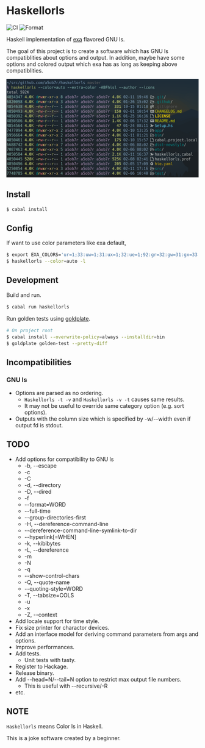 # Haskellorls

![CI](https://github.com/a5ob7r/haskellorls/workflows/CI/badge.svg)
![Format](https://github.com/a5ob7r/haskellorls/workflows/Format/badge.svg)

Haskell implementation of [exa](https://github.com/ogham/exa) flavored GNU ls.

The goal of this project is to create a software which has GNU ls compatiblities about options and output.
In addition, maybe have some options and colored output which exa has as long as keeping above compatiblities.

![screenshort01](etc/screenshots/screenshot01.png)

## Install

```sh
$ cabal install
```

## Config

If want to use color parameters like exa default,

```sh
$ export EXA_COLORS='ur=1;33:uw=1;31:ux=1;32:ue=1;92:gr=32:gw=31:gx=33:tr=32:tw=31:tx=33:su=96:sf=96:uu=1;33:gu=1;33:'
$ haskellorls --color=auto -l
```

## Development

Build and run.

```sh
$ cabal run haskellorls
```

Run golden tests using [goldplate](https://github.com/fugue/goldplate).

```sh
# On project root
$ cabal install --overwrite-policy=always --installdir=bin
$ goldplate golden-test --pretty-diff
```

## Incompatibilities

### GNU ls

- Options are parsed as no ordering.
  - `Haskellorls -t -v` and `Haskellorls -v -t` causes same results.
  - It may not be useful to override same category option (e.g. sort options).
- Outputs with the column size which is specified by -w/--width even if output fd is stdout.

## TODO

- Add options for compatibility to GNU ls
  - -b, --escape
  - -c
  - -C
  - -d, --directory
  - -D, --dired
  - -f
  - --format=WORD
  - --full-time
  - --group-directories-first
  - -H, --dereference-command-line
  - --dereference-command-line-symlink-to-dir
  - --hyperlink[=WHEN]
  - -k, --kibibytes
  - -L, --dereference
  - -m
  - -N
  - -q
  - --show-control-chars
  - -Q, --quote-name
  - --quoting-style=WORD
  - -T, --tabsize=COLS
  - -u
  - -x
  - -Z, --context
- Add locale support for time style.
- Fix size printer for charactor devices.
- Add an interface model for deriving command parameters from args and options.
- Improve performances.
- Add tests.
  - Unit tests with tasty.
- Register to Hackage.
- Release binary.
- Add --head=N/--tail=N option to restrict max output file numbers.
  - This is useful with --recursive/-R
- etc.

## NOTE

`Haskellorls` means Color ls in Haskell.

This is a joke software created by a beginner.
